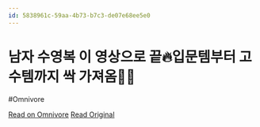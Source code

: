 ```yaml
---
id: 5838961c-59aa-4b73-b7c3-de07e68ee5e0
---
```


# 남자 수영복 이 영상으로 끝🔥입문템부터 고수템까지 싹 가져옴👊🏾
#Omnivore

[Read on Omnivore](https://omnivore.app/me/https-youtube-com-watch-v-z-qq-3-ik-mw-nt-q-191f209bc78)
[Read Original](https://youtube.com/watch?v=zQQ3IKMwNtQ)

